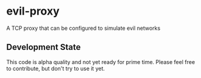evil-proxy
==========

A TCP proxy that can be configured to simulate evil networks

Development State
-----------------

This code is alpha quality and not yet ready for prime time. Please feel free to
contribute, but don't try to use it yet.
